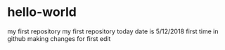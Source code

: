 # hello-world
my first repository
my first repository
today date is 5/12/2018
first time in github
making changes for first edit

